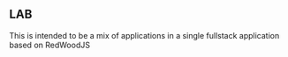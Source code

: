 ## LAB

This is intended to be a mix of applications in a single fullstack application based on RedWoodJS
